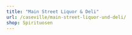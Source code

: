```yaml
---
title: "Main Street Liquor & Deli"
url: /caseville/main-street-liquor-und-deli/
shop: Spirituosen
---
```

